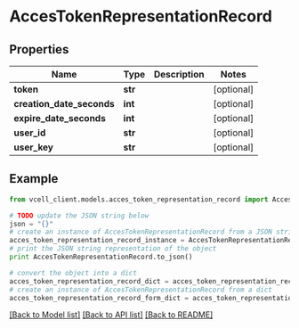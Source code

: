 # AccesTokenRepresentationRecord


## Properties
Name | Type | Description | Notes
------------ | ------------- | ------------- | -------------
**token** | **str** |  | [optional] 
**creation_date_seconds** | **int** |  | [optional] 
**expire_date_seconds** | **int** |  | [optional] 
**user_id** | **str** |  | [optional] 
**user_key** | **str** |  | [optional] 

## Example

```python
from vcell_client.models.acces_token_representation_record import AccesTokenRepresentationRecord

# TODO update the JSON string below
json = "{}"
# create an instance of AccesTokenRepresentationRecord from a JSON string
acces_token_representation_record_instance = AccesTokenRepresentationRecord.from_json(json)
# print the JSON string representation of the object
print AccesTokenRepresentationRecord.to_json()

# convert the object into a dict
acces_token_representation_record_dict = acces_token_representation_record_instance.to_dict()
# create an instance of AccesTokenRepresentationRecord from a dict
acces_token_representation_record_form_dict = acces_token_representation_record.from_dict(acces_token_representation_record_dict)
```
[[Back to Model list]](../README.md#documentation-for-models) [[Back to API list]](../README.md#documentation-for-api-endpoints) [[Back to README]](../README.md)


